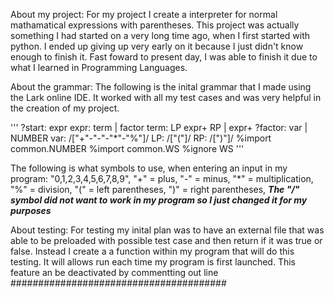 About my project:
For my project I create a interpreter for normal mathamatical expressions with parentheses. This project was actually something I had started on a very long time ago, when I first started with python. I ended up giving up very early on it because I just didn't know enough to finish it. Fast foward to present day, I was able to finish it due to what I learned in Programming Languages.

About the grammar:
The following is the inital grammar that I made using the Lark online IDE.
It worked with all my test cases and was very helpful in the creation of my project.

'''
?start: expr
expr: term | factor
term: LP expr+ RP | expr+
?factor: var | NUMBER
var: /["+"-"-"-"*"-"%"]/
LP: /["("]/
RP: /[")"]/
%import common.NUMBER
%import common.WS
%ignore WS
'''

The following is what symbols to use, when entering an input in my program:
"0,1,2,3,4,5,6,7,8,9", 
"+" = plus, 
"-" = minus, 
"*" = multiplication, 
"%" = division, 
"(" = left parentheses, 
")" = right parentheses, 
***The "/" symbol did not want to work in my program so I just changed it for my purposes***

About testing:
For testing my inital plan was to have an external file that was able to be preloaded with possible test case and then return if it was true or false.
Instead I create a a function within my program that will do this testing.
It will allows run each time my program is first launched.
This feature an be deactivated by commentting out line #######################################
